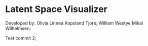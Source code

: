 # Latent Space Visualizer

Developed by:
Olivia Linnea Kopsland Tjore;
William Westye Mikal Wilhelmsen;

Test commit 2;